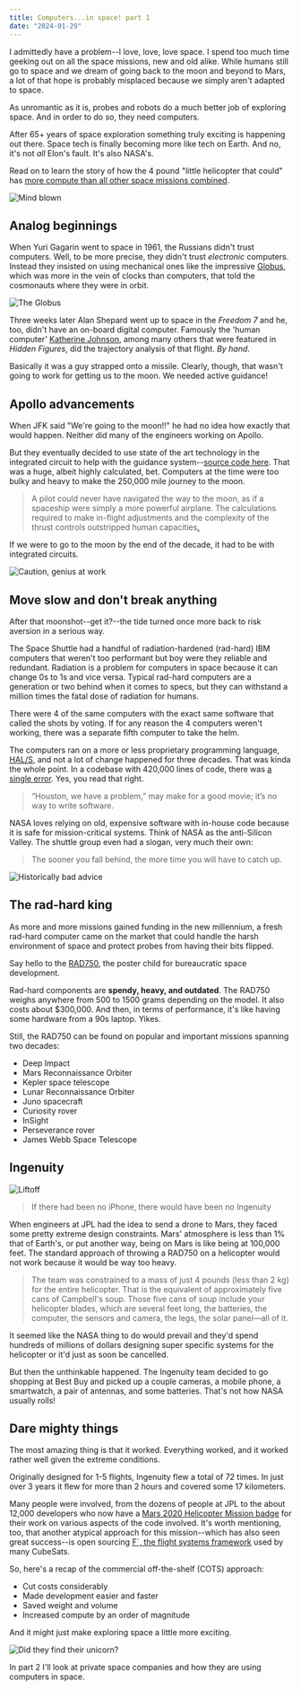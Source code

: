 ```yaml
---
title: Computers...in space! part 1
date: "2024-01-29"
---
```


I admittedly have a problem--I love, love, love space. I spend too much time geeking out on all the space missions, new and old alike. While humans still go to space and we dream of going back to the moon and beyond to Mars, a lot of that hope is probably misplaced because we simply aren't adapted to space.

As unromantic as it is, probes and robots do a much better job of exploring space. And in order to do so, they need computers.

After 65+ years of space exploration something truly exciting is happening out there. Space tech is finally becoming more like tech on Earth. And no, it's not *all* Elon's fault. It's also NASA's.

Read on to learn the story of how the 4 pound "little helicopter that could" has [more compute than all other space missions combined](https://arstechnica.com/space/2024/01/now-that-weve-flown-on-mars-what-comes-next-in-aerial-planetary-exploration/).

![Mind blown](https://media3.giphy.com/media/v1.Y2lkPTc5MGI3NjExNXA4d2w1dm03Y3dqeGpsYnY2MTl2dGw0djJhdzJmMmtuZDl5anE4ZCZlcD12MV9pbnRlcm5hbF9naWZfYnlfaWQmY3Q9Zw/xT0xeJpnrWC4XWblEk/giphy.gif "Like that")

## Analog beginnings

When Yuri Gagarin went to space in 1961, the Russians didn't trust computers. Well, to be more precise, they didn't trust *electronic* computers. Instead they insisted on using mechanical ones like the impressive [Globus](https://www.righto.com/2023/01/inside-globus-ink-mechanical-navigation.html), which was more in the vein of clocks than computers, that told the cosmonauts where they were in orbit.

![The Globus](https://static.righto.com/images/globus-overview/wiring.jpg "Where am I?")

Three weeks later Alan Shepard went up to space in the *Freedom 7* and he, too, didn't have an on-board digital computer. Famously the 'human computer' [Katherine Johnson](https://www.nasa.gov/image-article/human-computer-hidden-no-more/), among many others that were featured in *Hidden Figures*, did the trajectory analysis of that flight. *By hand*.

Basically it was a guy strapped onto a missile. Clearly, though, that wasn't going to work for getting us to the moon. We needed active guidance!

## Apollo advancements

When JFK said "We're going to the moon!!" he had no idea how exactly that would happen. Neither did many of the engineers working on Apollo.

But they eventually decided to use state of the art technology in the integrated circuit to help with the guidance system--[source code here](https://github.com/chrislgarry/Apollo-11). That was a huge, albeit highly calculated, bet. Computers at the time were too bulky and heavy to make the 250,000 mile journey to the moon.

> A pilot could never have navigated the way to the moon, as if a spaceship were simply a more powerful airplane. The calculations required to make in-flight adjustments and the complexity of the thrust controls outstripped human capacities[.](https://www.theatlantic.com/science/archive/2019/07/underappreciated-power-apollo-computer/594121/)

If we were to go to the moon by the end of the decade, it had to be with integrated circuits.

![Caution, genius at work](https://cdn.theatlantic.com/thumbor/ouRJpB0AjOyTNZ3tMWdqkh1Agbo=/4x421:3001x2107/1952x1098/media/img/mt/2019/07/AP_6911250352/original.jpg "Too cool for school")

## Move slow and don't break anything

After that moonshot--get it?--the tide turned once more back to risk aversion in a serious way.

The Space Shuttle had a handful of radiation-hardened (rad-hard) IBM computers that weren't too performant but boy were they reliable and redundant. Radiation is a problem for computers in space because it can change 0s to 1s and vice versa. Typical rad-hard computers are a generation or two behind when it comes to specs, but they can withstand a million times the fatal dose of radiation for humans.

There were 4 of the same computers with the exact same software that called the shots by voting. If for any reason the 4 computers weren't working, there was a separate fifth computer to take the helm.

The computers ran on a more or less proprietary programming language, [HAL/S](https://en.wikipedia.org/wiki/HAL/S), and not a lot of change happened for three decades. That was kinda the whole point. In a codebase with 420,000 lines of code, there was [a single error](https://www.fastcompany.com/28121/they-write-right-stuff). Yes, you read that right.

> “Houston, we have a problem,” may make for a good movie; it’s no way to write software.

NASA loves relying on old, expensive software with in-house code because it is safe for mission-critical systems. Think of NASA as the anti-Silicon Valley. The shuttle group even had a slogan, very much their own:

> The sooner you fall behind, the more time you will have to catch up.

![Historically bad advice](https://upload.wikimedia.org/wikipedia/commons/thumb/5/5c/Mark_Zuckerberg_-_Move_Fast_and_Break_Things.jpg/1664px-Mark_Zuckerberg_-_Move_Fast_and_Break_Things.jpg "Do NOT do this in space")

## The rad-hard king

As more and more missions gained funding in the new millennium, a fresh rad-hard computer came on the market that could handle the harsh environment of space and protect probes from having their bits flipped.

Say hello to the [RAD750](https://en.wikipedia.org/wiki/RAD750), the poster child for bureaucratic space development.

Rad-hard components are **spendy, heavy, and outdated**. The RAD750 weighs anywhere from 500 to 1500 grams depending on the model. It also costs about $300,000. And then, in terms of performance, it's like having some hardware from a 90s laptop. Yikes.

Still, the RAD750 can be found on popular and important missions spanning two decades:

- Deep Impact
- Mars Reconnaissance Orbiter
- Kepler space telescope
- Lunar Reconnaissance Orbiter
- Juno spacecraft
- Curiosity rover
- InSight
- Perseverance rover
- James Webb Space Telescope

## Ingenuity

![Liftoff](https://upload.wikimedia.org/wikipedia/commons/thumb/2/2c/Ingenuity_Helicopter%27s_1st_Flight_GifCam.gif/640px-Ingenuity_Helicopter%27s_1st_Flight_GifCam.gif "First extraterrestrial flight")

> If there had been no iPhone, there would have been no Ingenuity

When engineers at JPL had the idea to send a drone to Mars, they faced some pretty extreme design constraints. Mars' atmosphere is less than 1% that of Earth's, or put another way, being on Mars is like being at 100,000 feet. The standard approach of throwing a RAD750 on a helicopter would not work because it would be way too heavy.

> The team was constrained to a mass of just 4 pounds (less than 2 kg) for the entire helicopter. That is the equivalent of approximately five cans of Campbell's soup. Those five cans of soup include your helicopter blades, which are several feet long, the batteries, the computer, the sensors and camera, the legs, the solar panel—all of it.

It seemed like the NASA thing to do would prevail and they'd spend hundreds of millions of dollars designing super specific systems for the helicopter or it'd just as soon be cancelled.

But then the unthinkable happened. The Ingenuity team decided to go shopping at Best Buy and picked up a couple cameras, a mobile phone, a smartwatch, a pair of antennas, and some batteries. That's not how NASA usually rolls!

## Dare mighty things

The most amazing thing is that it worked. Everything worked, and it worked rather well given the extreme conditions.

Originally designed for 1-5 flights, Ingenuity flew a total of 72 times. In just over 3 years it flew for more than 2 hours and covered some 17 kilometers.

Many people were involved, from the dozens of people at JPL to the about 12,000 developers who now have a [Mars 2020 Helicopter Mission badge](http://github.co/m2020) for their work on various aspects of the code involved. It's worth mentioning, too, that another atypical approach for this mission--which has also seen great success--is open sourcing [F`, the flight systems framework](https://nasa.github.io/fprime/) used by many CubeSats.

So, here's a recap of the commercial off-the-shelf (COTS) approach:

- Cut costs considerably
- Made development easier and faster
- Saved weight and volume
- Increased compute by an order of magnitude

And it might just make exploring space a little more exciting.

![Did they find their unicorn?](https://melissagratias.com/wp-content/uploads/2020/05/GoodFastCheapImage_1.png "Did they find their unicorn?")

In part 2 I'll look at private space companies and how they are using computers in space.
